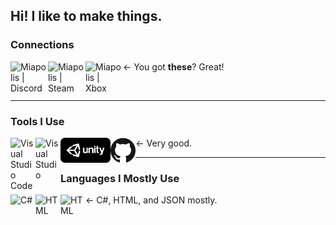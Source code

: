 ## Hi! I like to make things.

### Connections

[<img align="left" alt="Miapolis | Discord" width="60px" src="https://cdn.jsdelivr.net/npm/simple-icons@v3/icons/discord.svg" />][DiscordProfile]
[<img align="left" alt="Miapolis | Steam" width="60px" src="https://cdn.jsdelivr.net/npm/simple-icons@v3/icons/steam.svg" />][SteamProfile]
[<img align="left" alt="Miapolis | Xbox" width="60px" src="https://cdn.jsdelivr.net/npm/simple-icons@v3/icons/xbox.svg" />][XboxProfile]
← You got **these**? Great!

<br>

---

### Tools I Use

[<img align="left" alt="Visual Studio Code" width="40px" src="https://cdn.jsdelivr.net/npm/simple-icons@v3/icons/visualstudiocode.svg" />][VSCodeWesite]
[<img align="left" alt="Visual Studio" width="40px" src="https://cdn.jsdelivr.net/npm/simple-icons@v3/icons/visualstudio.svg" />][VisualStudioWebsite]
[<img align="left" alt="Unity" height="40px" src="https://raw.githubusercontent.com/Miapolis/Miapolis/master/Unity_Rounded.png" />][UnityWebsite]
[<img align="left" alt="GitHub" height="40px" src="https://raw.githubusercontent.com/github/explore/78df643247d429f6cc873026c0622819ad797942/topics/github/github.png" />][GitHub]
← Very good.

---

### Languages I Mostly Use

[<img align="left" alt="C#" width="40px" src="https://cdn.jsdelivr.net/npm/simple-icons@v3/icons/csharp.svg" />][VisualStudioWebsite]
[<img align="left" alt="HTML" width="40px" src="https://cdn.jsdelivr.net/npm/simple-icons@v3/icons/html5.svg" />][VisualStudioWebsite]
[<img align="left" alt="HTML" width="40px" src="https://cdn.jsdelivr.net/npm/simple-icons@v3/icons/json.svg" />][VisualStudioWebsite]
← C#, HTML, and JSON mostly.

[DiscordProfile]: https://discord.com/users/508420859476836364
[SteamProfile]: https://steamcommunity.com/profiles/76561199072450059
[XboxProfile]: https://steamcommunity.com/profiles/76561199072450059
[VSCodeWesite]: https://code.visualstudio.com/
[VisualStudioWebsite]: https://visualstudio.microsoft.com/vs/
[UnityWebsite]: https://unity.com/
[GitHub]: https://www.github.com/

<!-- raw.githubusercontent.com/username/repo-name/branch-name/path -->

